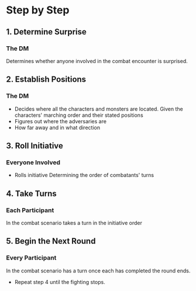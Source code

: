 # Step by Step

## 1. Determine Surprise

### The DM
Determines whether anyone involved in the combat encounter is surprised.

## 2. Establish Positions

### The DM
- Decides where all the characters and monsters are located.
Given the characters' marching order and their stated positions
- Figures out where the adversaries are
- How far away and in what direction

## 3. Roll Initiative

### Everyone Involved
- Rolls initiative
	Determining the order of combatants' turns

## 4. Take Turns

### Each Participant
In the combat scenario takes a turn in the initiative order 

## 5. Begin the Next Round

### Every Participant
In the combat scenario has a turn once each has completed the round ends.
- Repeat step 4 until the fighting stops.